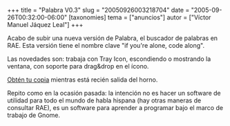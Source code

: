 +++
title = "Palabra V0.3"
slug = "20050926003218704"
date = "2005-09-26T00:32:00-06:00"
[taxonomies]
tema = ["anuncios"]
autor = ["Víctor Manuel Jáquez Leal"]
+++

Acabo de subir una nueva versión de Palabra, el buscador de palabras en
RAE. Esta versión tiene el nombre clave "if you're alone, code along".

Las novedades son: trabaja con Tray Icon, escondiendo o mostrando la
ventana, con soporte para drag&drop en el ícono.

[Obtén tu
copia](http://www.ceyusa.com/software/palabra/palabra-0.3.tar.gz)
mientras está recién salida del horno.

<!-- more -->
Repito como en la ocasión pasada: la intención no es hacer un software
de utilidad para todo el mundo de habla hispana (hay otras maneras de
consultar RAE), es un software para aprender a programar bajo el marco
de trabajo de Gnome.
